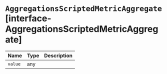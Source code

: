 # `AggregationsScriptedMetricAggregate` [interface-AggregationsScriptedMetricAggregate]

| Name | Type | Description |
| - | - | - |
| `value` | any | &nbsp; |
